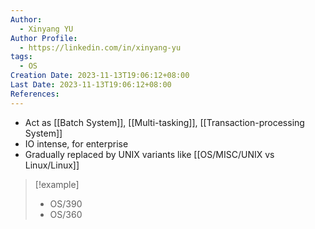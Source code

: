 ```yaml
---
Author:
  - Xinyang YU
Author Profile:
  - https://linkedin.com/in/xinyang-yu
tags:
  - OS
Creation Date: 2023-11-13T19:06:12+08:00
Last Date: 2023-11-13T19:06:12+08:00
References:
---
```

- Act as [[Batch System]], [[Multi-tasking]], [[Transaction-processing System]]
- IO intense, for enterprise
- Gradually replaced by UNIX variants like [[OS/MISC/UNIX vs Linux/Linux]]

> [!example]
> - OS/390
> - OS/360